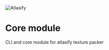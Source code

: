 ![Atlasify](https://github.com/soimy/atlasify/blob/master/media/title.png?raw=true)

# Core module

CLI and core module for atlasify texture packer

